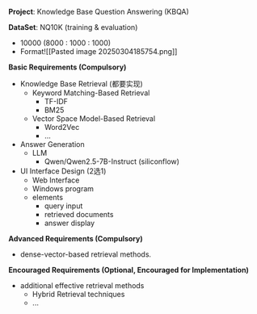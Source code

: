 **Project**: Knowledge Base Question Answering (KBQA)

**DataSet**: NQ10K (training & evaluation)
- 10000 (8000 : 1000 : 1000)
- Format![[Pasted image 20250304185754.png]]

**Basic Requirements (Compulsory)**
- Knowledge Base Retrieval (都要实现)
	- Keyword Matching-Based Retrieval
		- TF-IDF
		- BM25
	- Vector Space Model-Based Retrieval
		- Word2Vec
		- ...
- Answer Generation
	- LLM
		- Qwen/Qwen2.5-7B-Instruct (siliconflow)
- UI Interface Design (2选1)
	- Web Interface
	- Windows program
	- elements
		- query input
		- retrieved documents
		- answer display

**Advanced Requirements (Compulsory)**
- dense-vector-based retrieval methods. 


**Encouraged Requirements (Optional, Encouraged for Implementation)**
- additional effective retrieval methods
	- Hybrid Retrieval techniques
	- ...